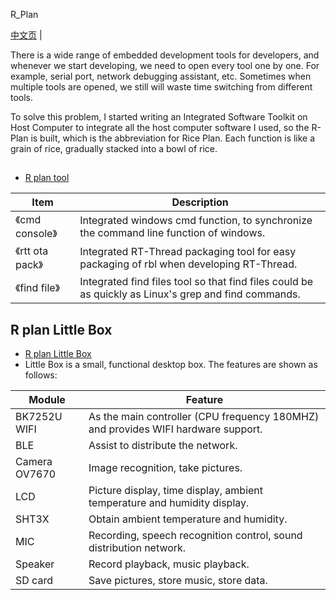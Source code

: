 R_Plan

[中文页](README_zh.md) |

There is a wide range of embedded development tools for developers, and whenever we start developing, we need to open every tool one by one. For example, serial port, network debugging assistant, etc. Sometimes when multiple tools are opened, we still will waste time switching from different tools. 

To solve this problem, I started writing an Integrated Software Toolkit on Host Computer to integrate all the host computer software I used, so the R-Plan is built, which is the abbreviation for Rice Plan. Each function is like a grain of rice, gradually stacked into a bowl of rice.

## 

- [R plan tool](https://github.com/RiceChen/R_Plan/tree/master/R_plan_tool)

| Item             | Description                                                  |
| ---------------- | ------------------------------------------------------------ |
| 《cmd console》  | Integrated windows cmd function, to synchronize the command line function of windows. |
| 《rtt ota pack》 | Integrated RT-Thread packaging tool for easy packaging of rbl when developing RT-Thread. |
| 《find file》    | Integrated find files tool so that find files could be as quickly as Linux's grep and find commands. |

## R plan Little Box

- [R plan Little Box](https://github.com/RiceChen/R_Plan/tree/master/R_plan_LB)
- Little Box is a small, functional desktop box. The features are shown as follows:

| Module        | Feature                                                      |
| ------------- | ------------------------------------------------------------ |
| BK7252U WIFI  | As the main controller (CPU frequency 180MHZ) and provides WIFI hardware support. |
| BLE           | Assist to distribute the network.                   |
| Camera OV7670 | Image recognition, take pictures.             |
| LCD           | Picture display, time display, ambient temperature and humidity display. |
| SHT3X         | Obtain ambient temperature and humidity. |
| MIC           | Recording, speech recognition control, sound distribution network. |
| Speaker       | Record playback, music playback. |
| SD card       | Save pictures, store music, store data. |


